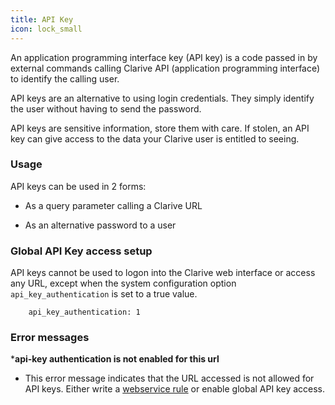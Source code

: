 ```yaml
---
title: API Key
icon: lock_small
---
```


An application programming interface key (API key) is a code passed in by external commands calling Clarive API (application programming interface) to identify the calling user.

API keys are an alternative to using login credentials. They simply identify the user without having to send the password. 

API keys are sensitive information, store them with care. If stolen, an API key can give access to the data your Clarive user is entitled to seeing. 


### Usage

API keys can be used in 2 forms:

-  As a query parameter calling a Clarive URL

-  As an alternative password to a user


### Global API Key access setup

API keys cannot be used to logon into the Clarive web interface or access any URL, except
when the system configuration option `api_key_authentication` is set to a true value. 

            
        api_key_authentication: 1


     


### Error messages

***api-key authentication is not enabled for this url**


-  This error message indicates that the URL accessed is not 
allowed for API keys. Either write a [webservice rule](concepts/webservice)
or enable global API key access.

